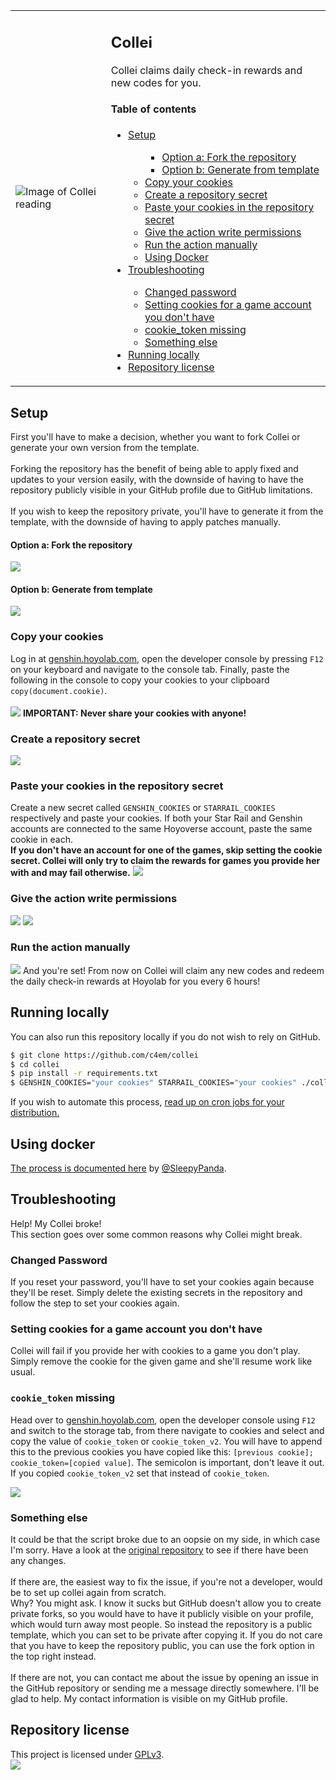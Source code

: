 <table>
  <tr>
    <td><image alt="Image of Collei reading" src="https://files.catbox.moe/9uextd.png"></td>
    <td>
      <h2>Collei</h2>
      Collei claims daily check-in rewards and new codes for you.
      <h4>Table of contents</h4>
      <ul>
        <li><a href="#setup">Setup</a></li>
        <ul>
          <ul>
            <li><a href="#option-a-fork-the-repository">Option a: Fork the repository</a></li>
            <li><a href="#option-b-generate-from-template">Option b: Generate from template</a></li>
          </ul>
          <li><a href="#copy-your-cookies">Copy your cookies</a></li>
          <li><a href="#create-a-repository-secret">Create a repository secret</a></li>
          <li><a href="#paste-your-cookies-in-the-repository-secret">Paste your cookies in the repository secret</a></li>      
          <li><a href="#give-the-action-write-permissions">Give the action write permissions</a></li>
          <li><a href="#run-the-action-manually">Run the action manually</a></li>
          <li><a href="#using-docker">Using Docker</a></li>
        </ul>
        <li><a href="#troubleshooting">Troubleshooting</a></li>
        <ul>
          <li><a href="#changed-password">Changed password</a></li>
          <li><a href="#setting-cookies-for-a-game-account-you-dont-have">Setting cookies for a game account you don't have</a></li>
          <li><a href="#cookie_token-missing">cookie_token missing</a></li>
          <li><a href="#something-else">Something else</a></li>
        </ul>
        <li><a href="#running-locally">Running locally</a></li>
        <li><a href="#repository-license">Repository license</a></li>
      </ul>
    </td>
  </tr>
</table>
<h2>Setup</h2>
First you'll have to make a decision, whether you want to fork Collei or generate your own version from the template. <br> <br>
Forking the repository has the benefit of being able to apply fixed and updates to your version easily, with the downside of having to 
have the repository publicly visible in your GitHub profile due to GitHub limitations. <br> <br>
If you wish to keep the repository private, you'll have to generate it from the template, with the downside of having to apply patches manually.
<h4>Option a: Fork the repository</h3>
<img src="https://files.catbox.moe/n75q20.png">
<h4>Option b: Generate from template</h3>
<img src="https://files.catbox.moe/dtuhxp.png">

<h3>Copy your cookies</h3>
Log in at <a href="https://genshin.hoyoverse.com/en/gift">genshin.hoyolab.com</a>, open the developer console by pressing <code>F12</code> on your keyboard and navigate to the console tab. Finally, paste the following in the console to copy your cookies to your clipboard <code>copy(document.cookie)</code>. <br> <br>
<img src="https://files.catbox.moe/te720c.png">
<b>IMPORTANT: Never share your cookies with anyone!</b>

<h3>Create a repository secret</h3>
<img src="https://files.catbox.moe/hfsub8.png">

<h3>Paste your cookies in the repository secret</h3>
Create a new secret called <code>GENSHIN_COOKIES</code> or <code>STARRAIL_COOKIES</code> respectively and 
paste your cookies. If both your Star Rail and Genshin accounts are connected to the same Hoyoverse account, paste
the same cookie in each. <br>
<b> If you don't have an account for one of the games, skip setting the cookie secret. Collei will only try to
claim the rewards for games you provide her with and may fail otherwise.</b>
<img src="https://files.catbox.moe/1bvc55.png">

<h3>Give the action write permissions</h3>
<img src="https://files.catbox.moe/4inzc8.png">
<img src="https://files.catbox.moe/hnovu2.png">

<h3>Run the action manually</h3>
<img src="https://files.catbox.moe/jyhe5c.png">
And you're set! From now on Collei will claim any new codes and redeem the daily check-in rewards at Hoyolab for you every 6 hours!
<h2>Running locally</h2>
You can also run this repository locally if you do not wish to rely on GitHub.

```bash
$ git clone https://github.com/c4em/collei
$ cd collei
$ pip install -r requirements.txt
$ GENSHIN_COOKIES="your cookies" STARRAIL_COOKIES="your cookies" ./collei
```

If you wish to automate this process, <a href="https://wiki.gentoo.org/wiki/Cron">read up on cron jobs for your distribution. </a>

<h2>Using docker</h2>
<a href="https://github.com/c4em/collei/issues/4">The process is documented here</a> by <a href="https://github.com/SleepingPanda">@SleepyPanda</a>.

<h2>Troubleshooting</h2>
Help! My Collei broke! <br>
This section goes over some common reasons why Collei might break.
<h3>Changed Password</h3>
If you reset your password, you'll have to set your cookies again because they'll be reset. Simply delete the existing secrets 
in the repository and follow the step to set your cookies again.
<h3>Setting cookies for a game account you don't have</h3>
Collei will fail if you provide her with cookies to a game you don't play. Simply remove the cookie for the
given game and she'll resume work like usual.
<h3><code>cookie_token</code> missing</h3>

Head over to [genshin.hoyolab.com]("https://genshin.hoyoverse.com/en/gift"), open the developer console using `F12` and switch to the storage tab, from there
navigate to cookies and select and copy the value of `cookie_token` or `cookie_token_v2`. You will have to append this to the previous cookies you have copied like
this: `[previous cookie]; cookie_token=[copied value]`. The semicolon is important, don't leave it out. If you copied `cookie_token_v2` set that instead of `cookie_token`.

<img src="https://files.catbox.moe/6aw2ko.png">

<h3>Something else</h3>
It could be that the script broke due to an oopsie on my side, in which case I'm sorry. Have a look at the 
<a href="https://github.com/c4em/collei">original repository</a> to see if there have been any changes. <br><br>
If there are, the easiest way to fix the issue, if you're not a developer, would be to set up collei again from scratch. <br>
Why? You might ask. I know it sucks but GitHub doesn't allow you to create private forks, so you would have to have it publicly
visible on your profile, which would turn away most people. So instead the repository is a public template, which you can set
to be private after copying it.
If you do not care that you have to keep the repository public, you can use the fork option in the top right instead.
<br><br>
If there are not, you can contact me about the issue by opening an issue in the GitHub repository or sending me a message
directly somewhere. I'll be glad to help. My contact information is visible on my GitHub profile.

<h2>Repository license</h2>
This project is licensed under <a href="https://www.gnu.org/licenses/gpl-3.0.en.html">GPLv3</a>. <br>
<img src="https://www.gnu.org/graphics/gplv3-with-text-136x68.png">

